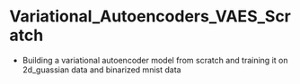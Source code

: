 # Variational_Autoencoders_VAES_Scratch
* Building a variational autoencoder model from scratch and training it on 2d_guassian data and binarized mnist data
